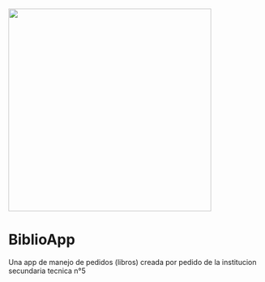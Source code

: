 # <div id="header" align="center"> 
   <img src="https://minecraft-tutos.com/wp-content/uploads/2020/11/how-to-make-a-book-in-minecraft.jpg" width="400" align="center"/>
  </div>  
  <div>
  <h1>BiblioApp</h1>
  <p>Una app de manejo de pedidos (libros) creada por pedido de la institucion secundaria tecnica n°5</p>
</div>  

